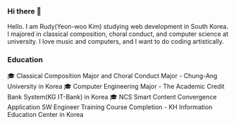 ### Hi there 👋

Hello. I am Rudy(Yeon-woo Kim) studying web development in South Korea.
I majored in classical composition, choral conduct, and computer science at university.
I love music and computers, and I want to do coding artistically.

### Education

🎓 Classical Composition Major and Choral Conduct Major - Chung-Ang University in Korea
🎓 Computer Engineering Major - The Academic Credit Bank System(KG IT-Bank) in Korea
🎓 NCS Smart Content Convergence Application SW Engineer Training Course Completion - KH Information Education Center in Korea



<!--
**ehdqkd616/ehdqkd616** is a ✨ _special_ ✨ repository because its `README.md` (this file) appears on your GitHub profile.

Here are some ideas to get you started:

- 🔭 I’m currently working on ...
- 🌱 I’m currently learning ...
- 👯 I’m looking to collaborate on ...
- 🤔 I’m looking for help with ...
- 💬 Ask me about ...
- 📫 How to reach me: ...
- 😄 Pronouns: ...
- ⚡ Fun fact: ...
-->
